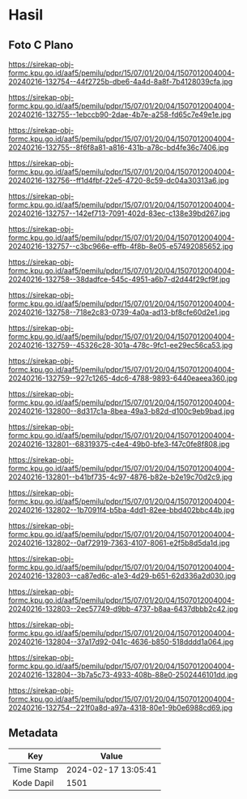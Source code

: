 # Hasil

## Foto C Plano

https://sirekap-obj-formc.kpu.go.id/aaf5/pemilu/pdpr/15/07/01/20/04/1507012004004-20240216-132754--44f2725b-dbe6-4a4d-8a8f-7b4128039cfa.jpg

https://sirekap-obj-formc.kpu.go.id/aaf5/pemilu/pdpr/15/07/01/20/04/1507012004004-20240216-132755--1ebccb90-2dae-4b7e-a258-fd65c7e49e1e.jpg

https://sirekap-obj-formc.kpu.go.id/aaf5/pemilu/pdpr/15/07/01/20/04/1507012004004-20240216-132755--8f6f8a81-a816-431b-a78c-bd4fe36c7406.jpg

https://sirekap-obj-formc.kpu.go.id/aaf5/pemilu/pdpr/15/07/01/20/04/1507012004004-20240216-132756--ff1d4fbf-22e5-4720-8c59-dc04a30313a6.jpg

https://sirekap-obj-formc.kpu.go.id/aaf5/pemilu/pdpr/15/07/01/20/04/1507012004004-20240216-132757--142ef713-7091-402d-83ec-c138e39bd267.jpg

https://sirekap-obj-formc.kpu.go.id/aaf5/pemilu/pdpr/15/07/01/20/04/1507012004004-20240216-132757--c3bc966e-effb-4f8b-8e05-e57492085652.jpg

https://sirekap-obj-formc.kpu.go.id/aaf5/pemilu/pdpr/15/07/01/20/04/1507012004004-20240216-132758--38dadfce-545c-4951-a6b7-d2d44f29cf9f.jpg

https://sirekap-obj-formc.kpu.go.id/aaf5/pemilu/pdpr/15/07/01/20/04/1507012004004-20240216-132758--718e2c83-0739-4a0a-ad13-bf8cfe60d2e1.jpg

https://sirekap-obj-formc.kpu.go.id/aaf5/pemilu/pdpr/15/07/01/20/04/1507012004004-20240216-132759--45326c28-301a-478c-9fc1-ee29ec56ca53.jpg

https://sirekap-obj-formc.kpu.go.id/aaf5/pemilu/pdpr/15/07/01/20/04/1507012004004-20240216-132759--927c1265-4dc6-4788-9893-6440eaeea360.jpg

https://sirekap-obj-formc.kpu.go.id/aaf5/pemilu/pdpr/15/07/01/20/04/1507012004004-20240216-132800--8d317c1a-8bea-49a3-b82d-d100c9eb9bad.jpg

https://sirekap-obj-formc.kpu.go.id/aaf5/pemilu/pdpr/15/07/01/20/04/1507012004004-20240216-132801--68319375-c4e4-49b0-bfe3-f47c0fe8f808.jpg

https://sirekap-obj-formc.kpu.go.id/aaf5/pemilu/pdpr/15/07/01/20/04/1507012004004-20240216-132801--b41bf735-4c97-4876-b82e-b2e19c70d2c9.jpg

https://sirekap-obj-formc.kpu.go.id/aaf5/pemilu/pdpr/15/07/01/20/04/1507012004004-20240216-132802--1b7091f4-b5ba-4dd1-82ee-bbd402bbc44b.jpg

https://sirekap-obj-formc.kpu.go.id/aaf5/pemilu/pdpr/15/07/01/20/04/1507012004004-20240216-132802--0af72919-7363-4107-8061-e2f5b8d5da1d.jpg

https://sirekap-obj-formc.kpu.go.id/aaf5/pemilu/pdpr/15/07/01/20/04/1507012004004-20240216-132803--ca87ed6c-a1e3-4d29-b651-62d336a2d030.jpg

https://sirekap-obj-formc.kpu.go.id/aaf5/pemilu/pdpr/15/07/01/20/04/1507012004004-20240216-132803--2ec57749-d9bb-4737-b8aa-6437dbbb2c42.jpg

https://sirekap-obj-formc.kpu.go.id/aaf5/pemilu/pdpr/15/07/01/20/04/1507012004004-20240216-132804--37a17d92-041c-4636-b850-518dddd1a064.jpg

https://sirekap-obj-formc.kpu.go.id/aaf5/pemilu/pdpr/15/07/01/20/04/1507012004004-20240216-132804--3b7a5c73-4933-408b-88e0-2502446101dd.jpg

https://sirekap-obj-formc.kpu.go.id/aaf5/pemilu/pdpr/15/07/01/20/04/1507012004004-20240216-132754--221f0a8d-a97a-4318-80e1-9b0e6988cd69.jpg


## Metadata

| Key        | Value               |
| ---------- | ------------------- |
| Time Stamp | 2024-02-17 13:05:41 |
| Kode Dapil | 1501                |



